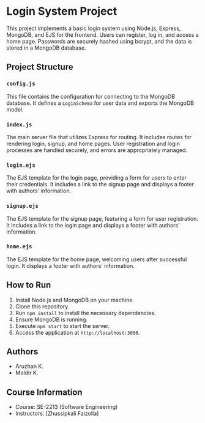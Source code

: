 # Login System Project

This project implements a basic login system using Node.js, Express, MongoDB, and EJS for the frontend. Users can register, log in, and access a home page. Passwords are securely hashed using bcrypt, and the data is stored in a MongoDB database.

## Project Structure

### `config.js`

This file contains the configuration for connecting to the MongoDB database. It defines a `LoginSchema` for user data and exports the MongoDB model.

### `index.js`

The main server file that utilizes Express for routing. It includes routes for rendering login, signup, and home pages. User registration and login processes are handled securely, and errors are appropriately managed.

### `login.ejs`

The EJS template for the login page, providing a form for users to enter their credentials. It includes a link to the signup page and displays a footer with authors' information.

### `signup.ejs`

The EJS template for the signup page, featuring a form for user registration. It includes a link to the login page and displays a footer with authors' information.

### `home.ejs`

The EJS template for the home page, welcoming users after successful login. It displays a footer with authors' information.

## How to Run

1. Install Node.js and MongoDB on your machine.
2. Clone this repository.
3. Run `npm install` to install the necessary dependencies.
4. Ensure MongoDB is running.
5. Execute `npm start` to start the server.
6. Access the application at `http://localhost:3000`.

## Authors

- Aruzhan K.
- Moldir K.

## Course Information

- Course: SE-2213 (Software Engineering)
- Instructors: [Zhussipkali Faizolla]
